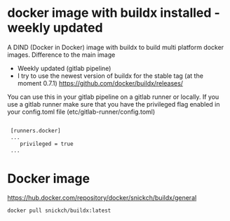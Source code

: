 # docker image with buildx installed - weekly updated

A DIND (Docker in Docker) image with buildx to build multi platform docker images. 
Difference to the main image
- Weekly updated (gitlab pipeline)
- I try to use the newest version of buildx for the stable tag (at the moment 0.7.1) https://github.com/docker/buildx/releases/

You can use this in your gitlab pipeline on a gitlab runner or locally. If you use a gitlab runner make sure that you have the privileged flag enabled in your config.toml file (etc/gitlab-runner/config.toml)

```bash

 [runners.docker]
 ...
    privileged = true
 ...
```

# Docker image

https://hub.docker.com/repository/docker/snickch/buildx/general

```bash
docker pull snickch/buildx:latest
```
